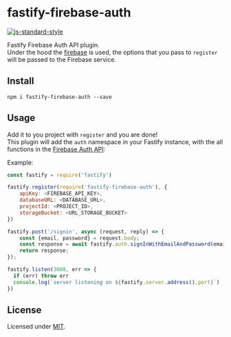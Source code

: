 # fastify-firebase-auth

[![js-standard-style](https://img.shields.io/badge/code%20style-standard-brightgreen.svg?style=flat)](http://standardjs.com/)

Fastify Firebase Auth API plugin.  
Under the hood the [firebase](https://github.com/firebase/firebase-js-sdk) is used, the options that you pass to `register` will be passed to the Firebase service.

## Install
```
npm i fastify-firebase-auth --save
```

## Usage

Add it to you project with `register` and you are done!  
This plugin will add the `auth` namespace in your Fastify instance, with the all functions in the [Firebase Auth API](https://firebase.google.com/docs/reference/js/firebase.auth.Auth):

Example:
```js
const fastify = require('fastify')

fastify.register(require('fastify-firebase-auth'), {
    apiKey: <FIREBASE_API_KEY>,
    databaseURL: <DATABASE_URL>,
    projectId: <PROJECT_ID>,
    storageBucket: <URL_STORAGE_BUCKET>
})

fastify.post('/signin', async (request, reply) => {
    const {email, password} = request.body;
    const response = await fastify.auth.signInWithEmailAndPassword(email, password);
    return response;
});

fastify.listen(3000, err => {
  if (err) throw err
  console.log(`server listening on ${fastify.server.address().port}`)
})
```

## License

Licensed under [MIT](./LICENSE).
